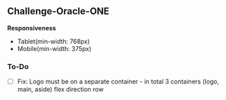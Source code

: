 ## Challenge-Oracle-ONE

**Responsiveness**

- Tablet(min-width: 768px)
- Mobile(min-width: 375px)

### To-Do

- [ ] Fix: Logo must be on a separate container - in total 3 containers (logo, main, aside) flex direction row
